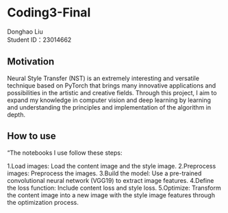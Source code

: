 # Coding3-Final
Donghao Liu  
Student ID：23014662
## Motivation
Neural Style Transfer (NST) is an extremely interesting and versatile technique based on PyTorch that brings many innovative applications and possibilities in the artistic and creative fields. Through this project, I aim to expand my knowledge in computer vision and deep learning by learning and understanding the principles and implementation of the algorithm in depth.  
## How to use
“The notebooks I use follow these steps:

1.Load images: Load the content image and the style image.
2.Preprocess images: Preprocess the images.
3.Build the model: Use a pre-trained convolutional neural network (VGG19) to extract image features.
4.Define the loss function: Include content loss and style loss.
5.Optimize: Transform the content image into a new image with the style image features through the optimization process.
